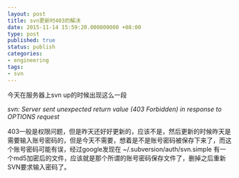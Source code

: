 ```yaml
---
layout: post
title: svn更新时403的解决
date: 2015-11-14 15:59:20.000000000 +08:00
type: post
published: true
status: publish
categories:
- engineering
tags:
- svn
---
```

今天在服务器上svn up的时候出现这么一段

*svn: Server sent unexpected return value (403 Forbidden) in response to OPTIONS request*

403一般是权限问题，但是昨天还好好更新的，应该不是，然后更新的时候昨天是需要输入账号密码的，但是今天不需要，想着是不是账号密码被保存下来了，而这个账号密码可能有误，经过google发现在 ~/.subversion/auth/svn.simple 有一个md5加密后的文件，应该就是那个所谓的账号密码保存文件了，删掉之后重新SVN要求输入密码了。